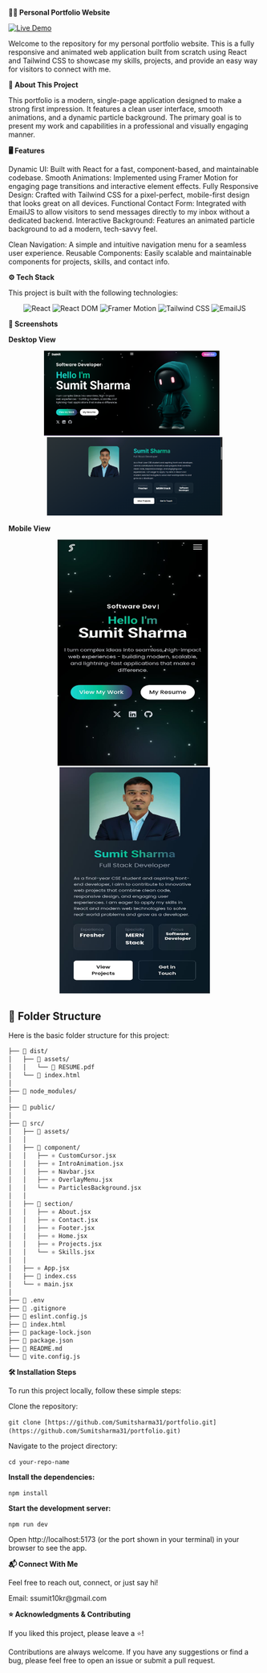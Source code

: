**👨‍💻 Personal Portfolio Website** 

[![Live Demo](https://img.shields.io/badge/Live%20Demo-%2300c853?style=for-the-badge&logo=vercel&logoColor=white)](https://sumitsharma31.github.io/portfolio/)


<p>Welcome to the repository for my personal portfolio website. This is a fully responsive and animated web application built from scratch using React and Tailwind CSS to showcase my skills, projects, and provide an easy way for visitors to connect with me.</p>

**📖 About This Project**

<p>This portfolio is a modern, single-page application designed to make a strong first impression. It features a clean user interface, smooth animations, and a dynamic particle background. The primary goal is to present my work and capabilities in a professional and visually engaging manner.</p>

**🖥️ Features**
<p>
Dynamic UI: Built with React for a fast, component-based, and maintainable codebase. Smooth Animations: Implemented using Framer Motion for engaging page transitions and interactive element effects. Fully Responsive Design: Crafted with Tailwind CSS for a pixel-perfect, mobile-first design that looks great on all devices. Functional Contact Form: Integrated with EmailJS to allow visitors to send messages directly to my inbox without a dedicated backend. Interactive Background: Features an animated particle background to ad a modern, tech-savvy feel.

Clean Navigation: A simple and intuitive navigation menu for a seamless user experience.
Reusable Components: Easily scalable and maintainable components for projects, skills, and contact info.</p>

**⚙️ Tech Stack**

This project is built with the following technologies:
<p align="center"> <img src="https://img.shields.io/badge/React-20232A?style=for-the-badge&logo=react&logoColor=61DAFB" alt="React" /> <img src="https://img.shields.io/badge/React_DOM-20232A?style=for-the-badge&logo=react&logoColor=61DAFB" alt="React DOM" /> <img src="https://img.shields.io/badge/Framer_Motion-EF0075?style=for-the-badge&logo=framer&logoColor=white" alt="Framer Motion" /> <img src="https://img.shields.io/badge/Tailwind_CSS-06B6D4?style=for-the-badge&logo=tailwindcss&logoColor=white" alt="Tailwind CSS" /> <img src="https://img.shields.io/badge/EmailJS-0B6CAD?style=for-the-badge&logo=gmail&logoColor=white" alt="EmailJS" /> </p>

**📸 Screenshots**

**Desktop View**
<p align="center">
  <img src="https://github.com/Sumitsharma31/portfolio/blob/main/src/assets/screeenshots/Lr-Home.png?raw=true" width="350" alt="Home-Page Screenshot" > &nbsp;&nbsp;
<img src="https://github.com/Sumitsharma31/portfolio/blob/main/src/assets/screeenshots/Lr-About.png?raw=true" width="350" alt="About-Page Screenshot">
</p>




**Mobile View**
<p align="center">
<img src="https://github.com/Sumitsharma31/portfolio/blob/main/src/assets/screeenshots/MHome-View.jpg?raw=true" width="300" height='450' alt="Home-Page Screenshot" >&nbsp;&nbsp;
<img src="https://github.com/Sumitsharma31/portfolio/blob/main/src/assets/screeenshots/MAbout-view.jpg?raw=true" width="300" height='450' alt="About-Page Screenshot">
</p>



## 📂 Folder Structure

<p>Here is the basic folder structure for this project:</p>

``` 1📁 **my-portfolio/**
├── 📁 dist/
│   ├── 📁 assets/
│   │   └── 📄 RESUME.pdf
│   └── 📄 index.html
│
├── 📁 node_modules/
│
├── 📁 public/
│
├── 📁 src/
│   ├── 📁 assets/
│   │
│   ├── 📁 component/
│   │   ├── ⚛️ CustomCursor.jsx
│   │   ├── ⚛️ IntroAnimation.jsx
│   │   ├── ⚛️ Navbar.jsx
│   │   ├── ⚛️ OverlayMenu.jsx
│   │   └── ⚛️ ParticlesBackground.jsx
│   │
│   ├── 📁 section/
│   │   ├── ⚛️ About.jsx
│   │   ├── ⚛️ Contact.jsx
│   │   ├── ⚛️ Footer.jsx
│   │   ├── ⚛️ Home.jsx
│   │   ├── ⚛️ Projects.jsx
│   │   └── ⚛️ Skills.jsx
│   │
│   ├── ⚛️ App.jsx
│   ├── 🎨 index.css
│   └── ⚛️ main.jsx
│
├── 📄 .env
├── 📄 .gitignore
├── 📄 eslint.config.js
├── 📄 index.html
├── 📄 package-lock.json
├── 📄 package.json
├── 📄 README.md
└── 📄 vite.config.js
 ```


**🛠️ Installation Steps**

<p>To run this project locally, follow these simple steps:</p>
<p>Clone the repository:</p>

```git clone [https://github.com/Sumitsharma31/portfolio.git](https://github.com/Sumitsharma31/portfolio.git)```


<p>Navigate to the project directory:</p>

```cd your-repo-name```


**Install the dependencies:**

```npm install```


**Start the development server:**

```npm run dev```


<p>Open http://localhost:5173 (or the port shown in your terminal) in your browser to see the app.</p>

**📬 Connect With Me**

<p>Feel free to reach out, connect, or just say hi!</p>
<p>Email: ssumit10kr@gmail.com</p>


**⭐ Acknowledgments & Contributing**

<p>If you liked this project, please leave a ⭐️!

Contributions are always welcome. If you have any suggestions or find a bug, please feel free to open an issue or submit a pull request.</p>
